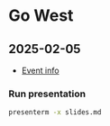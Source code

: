 # Go West

## 2025-02-05

- [Event info](https://www.meetup.com/sweden-go-west/events/305475640/?eventOrigin=group_upcoming_events)

### Run presentation

```bash
presenterm -x slides.md
```
